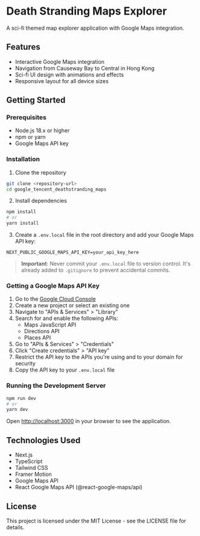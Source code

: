 # Death Stranding Maps Explorer

A sci-fi themed map explorer application with Google Maps integration.

## Features

- Interactive Google Maps integration
- Navigation from Causeway Bay to Central in Hong Kong
- Sci-fi UI design with animations and effects
- Responsive layout for all device sizes

## Getting Started

### Prerequisites

- Node.js 18.x or higher
- npm or yarn
- Google Maps API key

### Installation

1. Clone the repository
```bash
git clone <repository-url>
cd google_tencent_deathstranding_maps
```

2. Install dependencies
```bash
npm install
# or
yarn install
```

3. Create a `.env.local` file in the root directory and add your Google Maps API key:
```
NEXT_PUBLIC_GOOGLE_MAPS_API_KEY=your_api_key_here
```

> **Important**: Never commit your `.env.local` file to version control. It's already added to `.gitignore` to prevent accidental commits.

### Getting a Google Maps API Key

1. Go to the [Google Cloud Console](https://console.cloud.google.com/)
2. Create a new project or select an existing one
3. Navigate to "APIs & Services" > "Library"
4. Search for and enable the following APIs:
   - Maps JavaScript API
   - Directions API
   - Places API
5. Go to "APIs & Services" > "Credentials"
6. Click "Create credentials" > "API key"
7. Restrict the API key to the APIs you're using and to your domain for security
8. Copy the API key to your `.env.local` file

### Running the Development Server

```bash
npm run dev
# or
yarn dev
```

Open [http://localhost:3000](http://localhost:3000) in your browser to see the application.

## Technologies Used

- Next.js
- TypeScript
- Tailwind CSS
- Framer Motion
- Google Maps API
- React Google Maps API (@react-google-maps/api)

## License

This project is licensed under the MIT License - see the LICENSE file for details.
